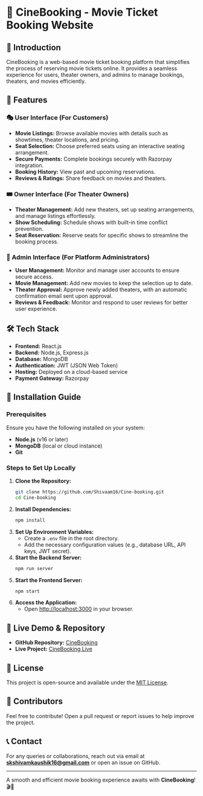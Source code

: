 # 🎥 CineBooking - Movie Ticket Booking Website

## 📌 Introduction

CineBooking is a web-based movie ticket booking platform that simplifies the process of reserving movie tickets online. It provides a seamless experience for users, theater owners, and admins to manage bookings, theaters, and movies efficiently.

## 🚀 Features

### 🎭 User Interface (For Customers)

- **Movie Listings:** Browse available movies with details such as showtimes, theater locations, and pricing.
- **Seat Selection:** Choose preferred seats using an interactive seating arrangement.
- **Secure Payments:** Complete bookings securely with Razorpay integration.
- **Booking History:** View past and upcoming reservations.
- **Reviews & Ratings:** Share feedback on movies and theaters.

### 🎟️ Owner Interface (For Theater Owners)

- **Theater Management:** Add new theaters, set up seating arrangements, and manage listings effortlessly.
- **Show Scheduling:** Schedule shows with built-in time conflict prevention.
- **Seat Reservation:** Reserve seats for specific shows to streamline the booking process.

### 🔧 Admin Interface (For Platform Administrators)

- **User Management:** Monitor and manage user accounts to ensure secure access.
- **Movie Management:** Add new movies to keep the selection up to date.
- **Theater Approval:** Approve newly added theaters, with an automatic confirmation email sent upon approval.
- **Reviews & Feedback:** Monitor and respond to user reviews for better user experience.

## 🛠️ Tech Stack

- **Frontend:** React.js
- **Backend:** Node.js, Express.js
- **Database:** MongoDB
- **Authentication:** JWT (JSON Web Token)
- **Hosting:** Deployed on a cloud-based service
- **Payment Gateway:** Razorpay

## 📌 Installation Guide

### Prerequisites

Ensure you have the following installed on your system:

- **Node.js** (v16 or later)
- **MongoDB** (local or cloud instance)
- **Git**

### Steps to Set Up Locally

1. **Clone the Repository:**
   ```bash
   git clone https://github.com/Shivaam16/Cine-booking.git
   cd Cine-booking
   ```
2. **Install Dependencies:**
   ```bash
   npm install
   ```
3. **Set Up Environment Variables:**
   - Create a `.env` file in the root directory.
   - Add the necessary configuration values (e.g., database URL, API keys, JWT secret).
4. **Start the Backend Server:**
   ```bash
   npm run server
   ```
5. **Start the Frontend Server:**
   ```bash
   npm start
   ```
6. **Access the Application:**
   - Open [http://localhost:3000](http://localhost:3000) in your browser.

## 🔗 Live Demo & Repository

- **GitHub Repository:** [CineBooking](https://github.com/Shivaam16/Cine-booking)
- **Live Project:** [CineBooking Live](https://ceni-booking-frontend.onrender.com/)

## 📜 License

This project is open-source and available under the [MIT License](LICENSE).

## 👥 Contributors

Feel free to contribute! Open a pull request or report issues to help improve the project.

## 📞 Contact

For any queries or collaborations, reach out via email at **skshivamkaushik16@gmail.com** or open an issue on GitHub.

---

A smooth and efficient movie booking experience awaits with **CineBooking**! 🎬🍿

